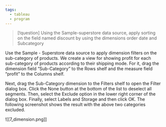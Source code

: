 ```yaml
---
tags:
  - tableau
  - program
---
```

>[!question] Using the Sample-superstore data source, apply sorting on the field named discount by using the dimensions order date and Subcategory

Use the Sample - Superstore data source to apply dimension filters on the sub-category of products. We create a view for showing profit for each sub-category of products according to their shipping mode. For it, drag the dimension field “Sub-Category” to the Rows shelf and the measure field “profit” to the Columns shelf.

Next, drag the Sub-Category dimension to the Filters shelf to open the Filter dialog box. Click the None button at the bottom of the list to deselect all segments. Then, select the Exclude option in the lower right corner of the dialog box. Finally, select Labels and Storage and then click OK. The following screenshot shows the result with the above two categories excluded.

![[7_dimension.png]]
